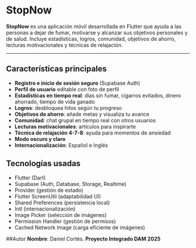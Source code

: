 # StopNow 

**StopNow** es una aplicación móvil desarrollada en Flutter que ayuda a las personas a dejar de fumar, motivarse y alcanzar sus objetivos personales y de salud. Incluye estadísticas, logros, comunidad, objetivos de ahorro, lecturas motivacionales y técnicas de relajación.

---

##  Características principales

- **Registro e inicio de sesión seguro** (Supabase Auth)
- **Perfil de usuario** editable con foto de perfil
- **Estadísticas en tiempo real**: días sin fumar, cigarros evitados, dinero ahorrado, tiempo de vida ganado
- **Logros**: desbloquea hitos según tu progreso
- **Objetivos de ahorro**: añade metas y visualiza tu avance
- **Comunidad**: chat grupal en tiempo real con otros usuarios
- **Lecturas motivacionales**: artículos para inspirarte
- **Técnica de relajación 4-7-8**: ayuda para momentos de ansiedad
- **Modo oscuro y claro**
- **Internacionalización**: Español e Inglés

##  Tecnologías usadas
- Flutter (Dart)
- Supabase (Auth, Database, Storage, Realtime)
- Provider (gestión de estado)
- Flutter ScreenUtil (adaptabilidad UI)
- Shared Preferences (persistencia local)
- Intl (internacionalización)
- Image Picker (selección de imágenes)
- Permission Handler (gestión de permisos)
- Cached Network Image (carga eficiente de imágenes)

##Autor
**Nombre**: Daniel Cortés.
**Proyecto Integrado DAM 2025**
